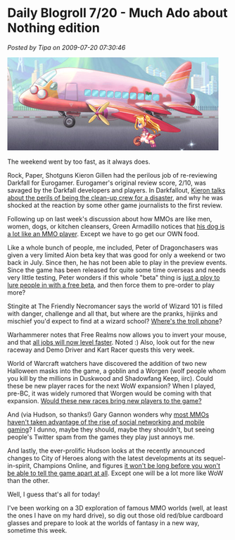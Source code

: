 # Daily Blogroll 7/20 - Much Ado about Nothing edition

*Posted by Tipa on 2009-07-20 07:30:46*

![Can't stop progress -- Tipa flies her staff past the LaTale airport.](../uploads/2009/07/LaTaleClient-2009-07-18-15-50-33-45.jpg "Can't stop progress -- Tipa flies her staff past the LaTale airport.")

The weekend went by too fast, as it always does.

Rock, Paper, Shotguns Kieron Gillen had the perilous job of re-reviewing Darkfall for Eurogamer. Eurogamer's original review score, 2/10, was savaged by the Darkfall developers and players. In Darkfallout, [Kieron talks about the perils of being the clean-up crew for a disaster](http://www.rockpapershotgun.com/2009/07/17/darkfallout/), and why he was shocked at the reaction by some other game journalists to the first review.

Following up on last week's discussion about how MMOs are like men, women, dogs, or kitchen cleansers, Green Armadillo notices that [his dog is a lot like an MMO player](http://playervsdeveloper.blogspot.com/2009/07/are-dogs-like-mmorpg-players.html). Except we have to go get our OWN food.

Like a whole bunch of people, me included, Peter of Dragonchasers was given a very limited Aion beta key that was good for only a weekend or two back in July. Since then, he has not been able to play in the preview events. Since the game has been released for quite some time overseas and needs very little testing, Peter wonders if this whole "beta" thing is [just a ploy to lure people in with a free beta](http://dragonchasers.com/2009/07/19/aion-betas-nerdrage-evoking-policy-aion-ncsoft/), and then force them to pre-order to play more?

Stingite at The Friendly Necromancer says the world of Wizard 101 is filled with danger, challenge and all that, but where are the pranks, hijinks and mischief you'd expect to find at a wizard school? [Where's the troll phone](http://thefriendlynecromancer.blogspot.com/2009/07/spell-phone.html)?

Warhammerer notes that Free Realms now allows you to invert your mouse, and that [all jobs will now level faster](http://exploringwar.wordpress.com/2009/07/19/free-realms-update-july-17/). Noted :) Also, look out for the new raceway and Demo Driver and Kart Racer quests this very week.

World of Warcraft watchers have discovered the addition of two new Halloween masks into the game, a goblin and a Worgen (wolf people whom you kill by the millions in Duskwood and Shadowfang Keep, iirc). Could these be new player races for the next WoW expansion? When I played, pre-BC, it was widely rumored that Worgen would be coming with that expansion. [Would these new races bring new players to the game?
](http://hudshideout.com/blog/?p=2983)

And (via Hudson, so thanks!) Gary Gannon wonders why [most MMOs haven't taken advantage of the rise of social networking and mobile gaming](http://www.garygannon.com/home/2009/7/16/6-reasons-mmorpgs-are-doomed-if-they-dont-break-their-stagna.html)? I dunno, maybe they should, maybe they shouldn't, but seeing people's Twitter spam from the games they play just annoys me.

And lastly, the ever-prolific Hudson looks at the recently announced changes to City of Heroes along with the latest developments at its sequel-in-spirit, Champions Online, and figures [it won't be long before you won't be able to tell the game apart at all](http://hudshideout.com/blog/?p=2967). Except one will be a lot more like WoW than the other.

Well, I guess that's all for today!

I've been working on a 3D exploration of famous MMO worlds (well, at least the ones I have on my hard drive), so dig out those old red/blue cardboard glasses and prepare to look at the worlds of fantasy in a new way, sometime this week.

